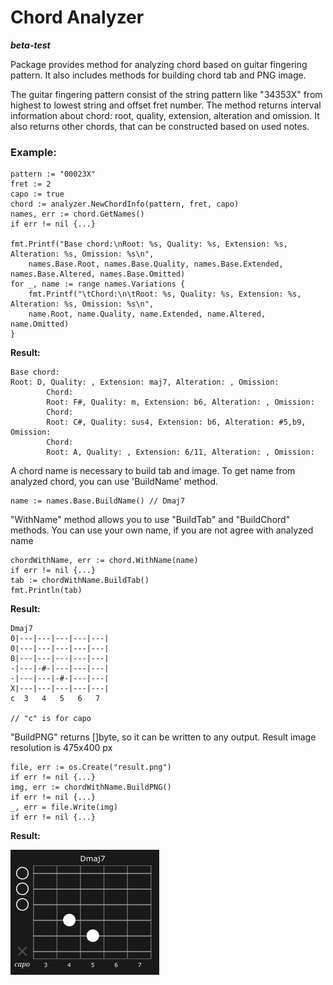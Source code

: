 # Chord Analyzer
***beta-test***

Package provides method for analyzing chord based on guitar fingering pattern.
It also includes methods for building chord tab and PNG image.

The guitar fingering pattern consist of the string pattern like "34353X"
from highest to lowest string and offset fret number.
The method returns interval information about chord: root, quality, extension, alteration
and omission. It also returns other chords, that can be constructed based on used notes. 

### Example:
```
pattern := "00023X"
fret := 2
capo := true
chord := analyzer.NewChordInfo(pattern, fret, capo)
names, err := chord.GetNames()
if err != nil {...}
	
fmt.Printf("Base chord:\nRoot: %s, Quality: %s, Extension: %s, Alteration: %s, Omission: %s\n",
    names.Base.Root, names.Base.Quality, names.Base.Extended, names.Base.Altered, names.Base.Omitted)
for _, name := range names.Variations {
    fmt.Printf("\tChord:\n\tRoot: %s, Quality: %s, Extension: %s, Alteration: %s, Omission: %s\n",
	name.Root, name.Quality, name.Extended, name.Altered, name.Omitted)
}
```
**Result:**
```
Base chord:
Root: D, Quality: , Extension: maj7, Alteration: , Omission:
        Chord:
        Root: F#, Quality: m, Extension: b6, Alteration: , Omission:
        Chord:
        Root: C#, Quality: sus4, Extension: b6, Alteration: #5,b9, Omission:
        Chord:
        Root: A, Quality: , Extension: 6/11, Alteration: , Omission:

```

A chord name is necessary to build tab and image. To get name from analyzed chord,
you can use 'BuildName' method.

```
name := names.Base.BuildName() // Dmaj7
```

"WithName" method allows you to use "BuildTab" and "BuildChord" methods.
You can use your own name, if you are not agree with analyzed name

````
chordWithName, err := chord.WithName(name)
if err != nil {...}
tab := chordWithName.BuildTab()
fmt.Println(tab)
````
**Result:**
````
Dmaj7
0|---|---|---|---|---|
0|---|---|---|---|---|
0|---|---|---|---|---|
-|---|-#-|---|---|---|
-|---|---|-#-|---|---|
X|---|---|---|---|---|
c  3   4   5   6   7

// "c" is for capo
````
"BuildPNG" returns []byte, so it can be written to any output.
Result image resolution is 475x400 px
````
file, err := os.Create("result.png")
if err != nil {...}
img, err := chordWithName.BuildPNG()
if err != nil {...}
_, err = file.Write(img)
if err != nil {...}
````
**Result:**

![example](example.png)